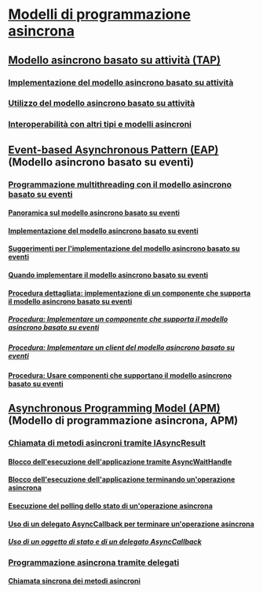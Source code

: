 # [Modelli di programmazione asincrona](index.md)
## [Modello asincrono basato su attività (TAP)](task-based-asynchronous-pattern-tap.md)
### [Implementazione del modello asincrono basato su attività](implementing-the-task-based-asynchronous-pattern.md)
### [Utilizzo del modello asincrono basato su attività](consuming-the-task-based-asynchronous-pattern.md)
### [Interoperabilità con altri tipi e modelli asincroni](interop-with-other-asynchronous-patterns-and-types.md)
## [Event-based Asynchronous Pattern (EAP)](event-based-asynchronous-pattern-eap.md) (Modello asincrono basato su eventi)
### [Programmazione multithreading con il modello asincrono basato su eventi](multithreaded-programming-with-the-event-based-asynchronous-pattern.md)
#### [Panoramica sul modello asincrono basato su eventi](event-based-asynchronous-pattern-overview.md)
#### [Implementazione del modello asincrono basato su eventi](implementing-the-event-based-asynchronous-pattern.md)
#### [Suggerimenti per l'implementazione del modello asincrono basato su eventi](best-practices-for-implementing-the-event-based-asynchronous-pattern.md)
#### [Quando implementare il modello asincrono basato su eventi](deciding-when-to-implement-the-event-based-asynchronous-pattern.md)
#### [Procedura dettagliata: implementazione di un componente che supporta il modello asincrono basato su eventi](component-that-supports-the-event-based-asynchronous-pattern.md)
##### [Procedura: Implementare un componente che supporta il modello asincrono basato su eventi](component-that-supports-the-event-based-asynchronous-pattern.md)
##### [Procedura: Implementare un client del modello asincrono basato su eventi](how-to-implement-a-client-of-the-event-based-asynchronous-pattern.md)
#### [Procedura: Usare componenti che supportano il modello asincrono basato su eventi](how-to-use-components-that-support-the-event-based-asynchronous-pattern.md)
## [Asynchronous Programming Model (APM)](asynchronous-programming-model-apm.md) (Modello di programmazione asincrona, APM)
### [Chiamata di metodi asincroni tramite IAsyncResult](calling-asynchronous-methods-using-iasyncresult.md)
#### [Blocco dell'esecuzione dell'applicazione tramite AsyncWaitHandle](blocking-application-execution-using-an-asyncwaithandle.md)
#### [Blocco dell'esecuzione dell'applicazione terminando un'operazione asincrona](blocking-application-execution-by-ending-an-async-operation.md)
#### [Esecuzione del polling dello stato di un'operazione asincrona](polling-for-the-status-of-an-asynchronous-operation.md)
#### [Uso di un delegato AsyncCallback per terminare un'operazione asincrona](using-an-asynccallback-delegate-to-end-an-asynchronous-operation.md)
##### [Uso di un oggetto di stato e di un delegato AsyncCallback](using-an-asynccallback-delegate-and-state-object.md)
### [Programmazione asincrona tramite delegati](asynchronous-programming-using-delegates.md)
#### [Chiamata sincrona dei metodi asincroni](calling-synchronous-methods-asynchronously.md)
